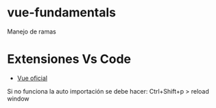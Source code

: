 # vue-fundamentals

Manejo de ramas

# Extensiones Vs Code

- [Vue oficial](https://marketplace.visualstudio.com/items?itemName=Vue.volar)

Si no funciona la auto importación se debe hacer: Ctrl+Shift+p > reload window
